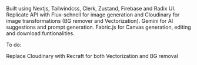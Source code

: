 Built using Nextjs, Tailwindcss, Clerk, Zustand, Firebase and Radix UI. Replicate API with Flux-schnell for image generation and Cloudinary for image transformations (BG remover and Vectorization). Gemini for AI suggestions and prompt generation. Fabric.js for Canvas generation, editing and download funtionalities.

To do:

Replace Cloudinary with Recraft for both Vectorization and BG removal
